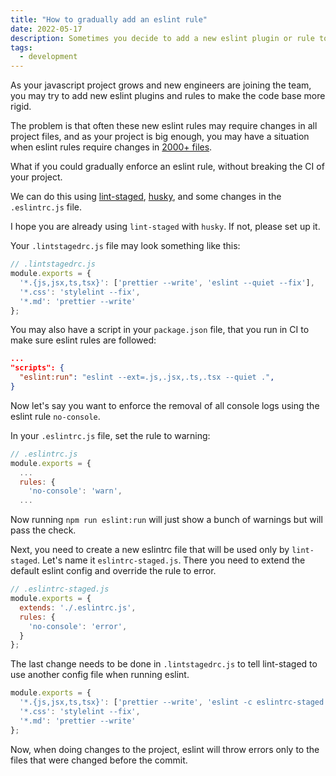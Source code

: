 ```yaml
---
title: "How to gradually add an eslint rule"
date: 2022-05-17
description: Sometimes you decide to add a new eslint plugin or rule to your javascript project. To not do 2000+ files change you may try to gradually change files with lint-staged.
tags:
  - development
---
```


As your javascript project grows and new engineers are joining the team, you may try to add new eslint plugins and rules to make the code base more rigid.

The problem is that often these new eslint rules may require changes in all project files, and as your project is big enough, you may have a situation when eslint rules require changes in [2000+ files](/how-i-found-a-bug-in-2000-files).

What if you could gradually enforce an eslint rule, without breaking the CI of your project.

We can do this using [lint-staged](https://github.com/okonet/lint-staged), [husky](https://typicode.github.io/husky/), and some changes in the `.eslintrc.js` file.

I hope you are already using `lint-staged` with `husky`. If not, please set up it.

Your `.lintstagedrc.js` file may look something like this:

```js
// .lintstagedrc.js
module.exports = {
  '*.{js,jsx,ts,tsx}': ['prettier --write', 'eslint --quiet --fix'],
  '*.css': 'stylelint --fix',
  '*.md': 'prettier --write'
};
```

You may also have a script in your `package.json` file, that you run in CI to make sure eslint rules are followed:

```json
...
"scripts": {
  "eslint:run": "eslint --ext=.js,.jsx,.ts,.tsx --quiet .",
}
```

Now let's say you want to enforce the removal of all console logs using the eslint rule `no-console`.

In your `.eslintrc.js` file, set the rule to warning:

```js
// .eslintrc.js
module.exports = {
  ...
  rules: {
    'no-console': 'warn',
  ...
```

Now running `npm run eslint:run` will just show a bunch of warnings but will pass the check.

Next, you need to create a new eslintrc file that will be used only by `lint-staged`. Let's name it `eslintrc-staged.js`. 
There you need to extend the default eslint config and override the rule to error.

```js
// .eslintrc-staged.js
module.exports = {
  extends: './.eslintrc.js',
  rules: {
    'no-console': 'error',
  }
};
```

The last change needs to be done in `.lintstagedrc.js` to tell lint-staged to use another config file when running eslint.

```js
module.exports = {
  '*.{js,jsx,ts,tsx}': ['prettier --write', 'eslint -c eslintrc-staged.js --no-eslintrc --quiet --fix'],
  '*.css': 'stylelint --fix',
  '*.md': 'prettier --write'
};
```

Now, when doing changes to the project, eslint will throw errors only to the files that were changed before the commit.
